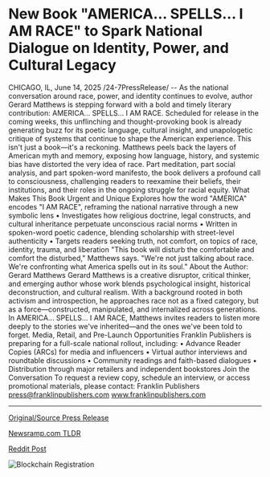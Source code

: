 # New Book "AMERICA... SPELLS... I AM RACE" to Spark National Dialogue on Identity, Power, and Cultural Legacy

CHICAGO, IL, June 14, 2025 /24-7PressRelease/ -- As the national conversation around race, power, and identity continues to evolve, author Gerard Matthews is stepping forward with a bold and timely literary contribution: AMERICA... SPELLS... I AM RACE. Scheduled for release in the coming weeks, this unflinching and thought-provoking book is already generating buzz for its poetic language, cultural insight, and unapologetic critique of systems that continue to shape the American experience.  This isn't just a book—it's a reckoning. Matthews peels back the layers of American myth and memory, exposing how language, history, and systemic bias have distorted the very idea of race. Part meditation, part social analysis, and part spoken-word manifesto, the book delivers a profound call to consciousness, challenging readers to reexamine their beliefs, their institutions, and their roles in the ongoing struggle for racial equity.  What Makes This Book Urgent and Unique Explores how the word "AMERICA" encodes "I AM RACE", reframing the national narrative through a new symbolic lens • Investigates how religious doctrine, legal constructs, and cultural inheritance perpetuate unconscious racial norms • Written in spoken-word poetic cadence, blending scholarship with street-level authenticity • Targets readers seeking truth, not comfort, on topics of race, identity, trauma, and liberation  "This book will disturb the comfortable and comfort the disturbed," Matthews says. "We're not just talking about race. We're confronting what America spells out in its soul."  About the Author: Gerard Matthews Gerard Matthews is a creative disruptor, critical thinker, and emerging author whose work blends psychological insight, historical deconstruction, and cultural realism. With a background rooted in both activism and introspection, he approaches race not as a fixed category, but as a force—constructed, manipulated, and internalized across generations.  In AMERICA... SPELLS... I AM RACE, Matthews invites readers to listen more deeply to the stories we've inherited—and the ones we've been told to forget.  Media, Retail, and Pre-Launch Opportunities Franklin Publishers is preparing for a full-scale national rollout, including: • Advance Reader Copies (ARCs) for media and influencers • Virtual author interviews and roundtable discussions • Community readings and faith-based dialogues • Distribution through major retailers and independent bookstores  Join the Conversation To request a review copy, schedule an interview, or access promotional materials, please contact:  Franklin Publishers press@franklinpublishers.com www.franklinpublishers.com 

---

[Original/Source Press Release](https://www.24-7pressrelease.com/press-release/523836/new-book-america-spells-i-am-race-to-spark-national-dialogue-on-identity-power-and-cultural-legacy)
                    

[Newsramp.com TLDR](https://newsramp.com/curated-news/gerard-matthews-challenges-racial-narratives-in-new-book/8594e95b842849ef1ee33c4836a7c0e3) 

 



[Reddit Post](https://www.reddit.com/r/BookNews/comments/1lb2qwe/gerard_matthews_challenges_racial_narratives_in/) 



![Blockchain Registration](https://cdn.newsramp.app/24-7PressRelease/qrcode/256/14/smogvTNC.webp)